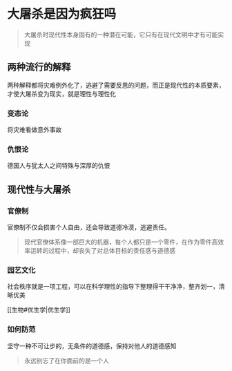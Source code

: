 # 大屠杀是因为疯狂吗

> 大屠杀时现代性本身固有的一种潜在可能，它只有在现代文明中才有可能实现

## 两种流行的解释

两种解释都将灾难例外化了，逃避了需要反思的问题，而正是现代性的本质要素，才使大屠杀变为现实，就是理性与理性化

### 变态论

将灾难看做意外事故

### 仇恨论

德国人与犹太人之间特殊与深厚的仇恨

## 现代性与大屠杀

### 官僚制

官僚制不仅会损害个人自由，还会导致道德冷漠，逃避责任。

> 现代官僚体系像一部巨大的机器，每个人都只是一个零件，在作为零件高效率运转的过程中，却丧失了对总体目标的责任感与道德感

### 园艺文化

社会秩序就是一项工程，可以在科学理性的指导下整理得干干净净，整齐划一，清晰优美

[[生物#优生学|优生学]]

### 如何防范

坚守一种不可让步的，无条件的道德感，保持对他人的道德感知

> 永远别忘了在你面前的是一个人